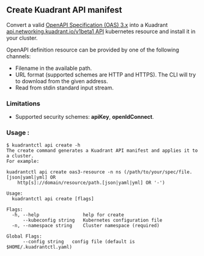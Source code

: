 ## Create Kuadrant API manifest

Convert a valid [OpenAPI Specification (OAS) 3.x](https://github.com/OAI/OpenAPI-Specification/blob/main/versions/3.0.2.md)
into a Kuadrant [api.networking.kuadrant.io/v1beta1 API](https://github.com/Kuadrant/kuadrant-controller/blob/v0.0.1-pre/apis/networking/v1beta1/api_types.go) kubernetes resource and install it in your cluster.  

OpenAPI definition resource can be provided by one of the following channels:
* Filename in the available path.
* URL format (supported schemes are HTTP and HTTPS). The CLI will try to download from the given address.
* Read from stdin standard input stream.

### Limitations
* Supported security schemes: **apiKey**, **openIdConnect**.

### Usage :

```shell
$ kuadrantctl api create -h
The create command generates a Kuadrant API manifest and applies it to a cluster.
For example:

kuadrantctl api create oas3-resource -n ns (/path/to/your/spec/file.[json|yaml|yml] OR
    http[s]://domain/resource/path.[json|yaml|yml] OR '-')

Usage:
  kuadrantctl api create [flags]

Flags:
  -h, --help                help for create
      --kubeconfig string   Kubernetes configuration file
  -n, --namespace string    Cluster namespace (required)

Global Flags:
      --config string   config file (default is $HOME/.kuadrantctl.yaml)
```
